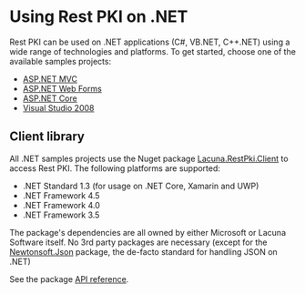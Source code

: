 ﻿# Using Rest PKI on .NET

Rest PKI can be used on .NET applications (C#, VB.NET, C++.NET) using a wide range of technologies and platforms.
To get started, choose one of the available samples projects:

* [ASP.NET MVC](mvc.md)
* [ASP.NET Web Forms](web-forms.md)
* [ASP.NET Core](netcore.md)
* [Visual Studio 2008](vs2008.md)
 
## Client library

All .NET samples projects use the Nuget package [Lacuna.RestPki.Client](https://www.nuget.org/packages/Lacuna.RestPki.Client/)
to access Rest PKI. The following platforms are supported:

* .NET Standard 1.3 (for usage on .NET Core, Xamarin and UWP)
* .NET Framework 4.5
* .NET Framework 4.0
* .NET Framework 3.5

The package's dependencies are all owned by either Microsoft or Lacuna Software itself. No 3rd party packages are
necessary (except for the [Newtonsoft.Json](https://www.nuget.org/packages/Newtonsoft.Json/) package, the de-facto
standard for handling JSON on .NET)

See the package [API reference](xref:Lacuna.RestPki.Client).
